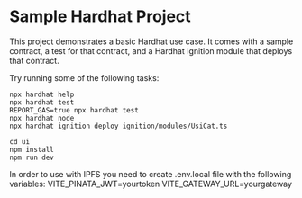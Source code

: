 # Sample Hardhat Project

This project demonstrates a basic Hardhat use case. It comes with a sample contract, a test for that contract, and a Hardhat Ignition module that deploys that contract.

Try running some of the following tasks:

```shell
npx hardhat help
npx hardhat test
REPORT_GAS=true npx hardhat test
npx hardhat node
npx hardhat ignition deploy ignition/modules/UsiCat.ts
```
```shell
cd ui
npm install
npm run dev
```
In order to use with IPFS you need to create .env.local file with the following variables:
VITE_PINATA_JWT=yourtoken
VITE_GATEWAY_URL=yourgateway